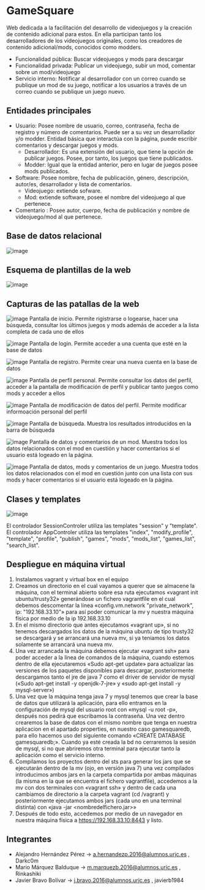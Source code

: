 # GameSquare

Web dedicada a la facilitación del desarrollo de videojuegos y la creación de contenido adicional para estos.
En ella participan tanto los desarrolladores de los videojuegos originales, como los creadores de contenido adicional/mods, conocidos como modders.

+ Funcionalidad pública: Buscar videojuegos y mods para descargar
+ Funcionalidad privada: Publicar un videojuego, subir un mod, comentar sobre un mod/videojuego
+ Servicio interno: Notificar al desarrollador con un correo cuando se publique un mod de su juego, notificar a los usuarios a través de un correo cuando se publique un juego nuevo.

## Entidades principales

+ Usuario: Posee nombre de usuario, correo, contraseña, fecha de registro y número de comentarios. Puede ser a su vez un desarrollador y/o modder. Entidad básica que interactúa con la página, puede escribir comentarios y descargar juegos y mods.
  + Desarrollador: Es una extensión del usuario, que tiene la opción de publicar juegos. Posee, por tanto, los juegos que tiene publicados. 
  + Modder: Igual que la entidad anterior, pero en lugar de juegos posee mods publicados.
+ Software: Posee nombre, fecha de publicación, género, descripción, autor/es, desarrollador y lista de comentarios.
  + Videojuego: extiende sofware.
  + Mod: extiende software, posee el nombre del videojuego al que pertenece.
+ Comentario : Posee autor, cuerpo, fecha de publicación y nombre de videojuego/mod al que pertenece.

## Base de datos relacional

![image](Esquema_relacional_DAD.jpg)

## Esquema de plantillas de la web

![image](esquema_plantillas_DAD.jpg)

## Capturas de las patallas de la web
![image](screenshots/main.png)
Pantalla de inicio. Permite rigistrarse o logearse, hacer una búsqueda, consultar los últimos juegos y mods además de acceder a la lista completa de cada uno de ellos



![image](screenshots/login.png)
Pantalla de login. Permite acceder a una cuenta que esté en la base de datos



![image](screenshots/register_.png)
Pantalla de registro. Permite crear una nueva cuenta en la base de datos



![image](screenshots/profile.png)
Pantalla de perfil personal. Permite consultar los datos del perfil, acceder a la pantalla de modificación de perfil y publicar tanto juegos como mods y acceder a ellos



![image](screenshots/modify_profile.png)
Pantalla de modificación de datos del perfil. Permite modificar informoación personal del perfil



![image](screenshots/search.png)
Pantalla de búsqueda. Muestra los resultados introducidos en la barra de búsqueda



![image](screenshots/mod.png)
Pantalla de datos y comentarios de un mod. Muestra todos los datos relacionados con el mod en cuestión y hacer comentarios si el usuario está logeado en la página.



![image](screenshots/game_.png)
Pantalla de datos, mods y comentarios de un juego. Muestra todos los datos relacionados con el mod en cuestión junto con una lista con sus mods y hacer comentarios si el usuario está logeado en la página.

## Clases y templates

![image](diagama_clases.jpg)

El controlador SessionControler utiliza las templates "session" y "template".
El controlador AppControler utiliza las templates "index", "modify_profile", "template", "profile", "publish", "games", "mods", "mods_list", "games_list", "search_list".

## Despliegue en máquina virtual
1. Instalamos vagrant y virtual box en el equipo
2. Creamos un directorio en el cual vayamos a querer que se almacene la máquina, con el terminal abierto sobre esa ruta ejecutamos «vagrant init ubuntu/trusty32» generándose un fichero vagrantfile en el cual debemos descomentar la línea «config.vm.network "private_network", ip: "192.168.33.10"» para así poder comunicar la mv y nuestra máquina física por medio de la ip 192.168.33.10
3. En el mismo directorio que antes ejecutamos «vagrant up», si no tenemos descargados los datos de la máquina ubuntu de tipo trusty32 se descargará y se arrancará una nueva mv, si ya teniamos los datos solamente se arrancará una nueva mv.
4. Una vez arrancada la máquina debemos ejecutar «vagrant ssh» para poder acceder a la línea de comandos de la máquina, cuando estemos dentro de ella ejecutaremos «Sudo apt-get update» para actualizar las versiones de los paquetes disponibles para descargar, posteriormente descargamos tanto el jre de java 7 como el driver de servidor de mysql («Sudo apt-get install -y openjdk-7-jre» y «sudo apt-get install -y mysql-server»)
5. Una vez que la máquina tenga java 7 y mysql tenemos que crear la base de datos que utilizará la aplicación, para ello entramos en la configuración de mysql del usuario root con «mysql -u root -p», después nos pedirá que escribamos la contraseña. Una vez dentro crearemos la base de datos con el mismo nombre que tenga en nuestra aplicacion en el apartado properties, en nuestro caso gamesquaredb, para ello hacemos uso del siguiente comando «CREATE DATABASE gamesquaredb;». Cuando ya esté creada la bd no cerraremos la sesión de mysql, si no que abriremos otra terminal para ejecutar tanto la aplicación como el servicio interno.
6. Compilamos los proyectos dentro del sts para generar los jars que se ejecutarán dentro de la mv (ojo, en versión java 7) una vez compilados introducimos ambos jars en la carpeta compartida por ambas máquinas (la misma en la que se encuentra el fichero vagrantfile), accedemos a la mv con dos terminales con «vagrant ssh» y dentro de cada una cambiamos de directorio a la carpeta vagrant (cd /vagrant) y posteriormente ejecutamos ambos jars (cada uno en una terminal distinta) con «java -jar <nombredelfichero.jar>»
7. Después de todo esto, accedemos por medio de un navegador en nuestra máquina física a https://192.168.33.10:8443 y listo.

## Integrantes

+ Alejandro	Hernández Pérez -> a.hernandezp.2016@alumnos.urjc.es , Darkc0m
+ Mario	Márquez Balduque -> m.marquezb.2016@alumnos.urjc.es , Rinkashiki
+ Javier Bravo Bolívar ->	j.bravo.2016@alumnos.urjc.es , javierb1984
